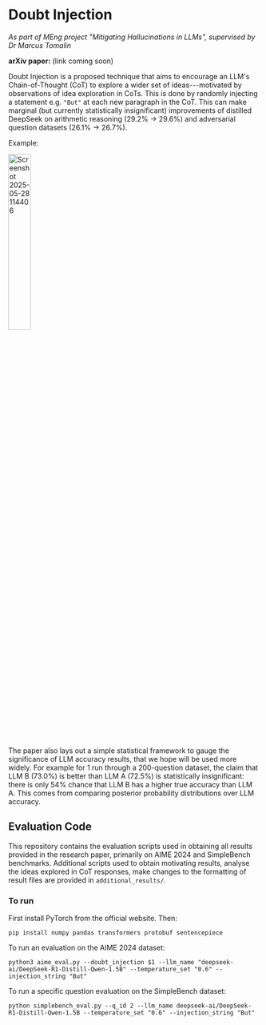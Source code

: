 # Doubt Injection

*As part of MEng project "Mitigating Hallucinations in LLMs", supervised by Dr Marcus Tomalin*

**arXiv paper:** (link coming soon)

Doubt Injection is a proposed technique that aims to encourage an LLM's Chain-of-Thought (CoT) to explore a wider set of ideas---motivated by observations of idea exploration in CoTs. This is done by randomly injecting a statement e.g. `"But"` at each new paragraph in the CoT. This can make marginal (but currently statistically insignificant) improvements of distilled DeepSeek on arithmetic reasoning (29.2% $\rightarrow$ 29.6%) and adversarial question datasets (26.1% $\rightarrow$ 26.7%).

Example:

<img src="https://github.com/user-attachments/assets/ccb1ea5d-5439-4bed-bedc-8fdc638e0be0" style="width: 30%; height: auto;" alt="Screenshot 2025-05-28 114406">

The paper also lays out a simple statistical framework to gauge the significance of LLM accuracy results, that we hope will be used more widely. For example for 1 run through a 200-question dataset, the claim that LLM B (73.0%) is better than LLM A (72.5%) is statistically insignificant: there is only  54% chance that LLM B has a higher true accuracy than LLM A. This comes from comparing posterior probability distributions over LLM accuracy.

## Evaluation Code
This repository contains the evaluation scripts used in obtaining all results provided in the research paper, primarily on AIME 2024 and SimpleBench benchmarks. Additional scripts used to obtain motivating results, analyse the ideas explored in CoT responses, make changes to the formatting of result files are provided in `additional_results/`.

### To run
First install PyTorch from the official website. Then:
```
pip install numpy pandas transformers protobuf sentencepiece
```
To run an evaluation on the AIME 2024 dataset:
```
python3 aime_eval.py --doubt_injection $1 --llm_name "deepseek-ai/DeepSeek-R1-Distill-Qwen-1.5B" --temperature_set "0.6" --injection_string "But"
```
To run a specific question evaluation on the SimpleBench dataset:
```
python simplebench_eval.py --q_id 2 --llm_name deepseek-ai/DeepSeek-R1-Distill-Qwen-1.5B --temperature_set "0.6" --injection_string "But"
```
